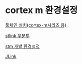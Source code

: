 # cortex m 환경설정

[툴체인 설치(cortex-m시리즈 용)](cortex%20m%20%E1%84%92%E1%85%AA%E1%86%AB%E1%84%80%E1%85%A7%E1%86%BC%E1%84%89%E1%85%A5%E1%86%AF%E1%84%8C%E1%85%A5%E1%86%BC%20ddc1ddd61db4468b9d9f68d32df95394/%E1%84%90%E1%85%AE%E1%86%AF%E1%84%8E%E1%85%A6%E1%84%8B%E1%85%B5%E1%86%AB%20%E1%84%89%E1%85%A5%E1%86%AF%E1%84%8E%E1%85%B5(cortex-m%E1%84%89%E1%85%B5%E1%84%85%E1%85%B5%E1%84%8C%E1%85%B3%20%E1%84%8B%E1%85%AD%E1%86%BC)%2067b7b4a9dce2409593ce4c2a02ed5e80.md)

[stlink 우분투](cortex%20m%20%E1%84%92%E1%85%AA%E1%86%AB%E1%84%80%E1%85%A7%E1%86%BC%E1%84%89%E1%85%A5%E1%86%AF%E1%84%8C%E1%85%A5%E1%86%BC%20ddc1ddd61db4468b9d9f68d32df95394/stlink%20%E1%84%8B%E1%85%AE%E1%84%87%E1%85%AE%E1%86%AB%E1%84%90%E1%85%AE%20006f8303891146e7b49970012427a55c.md)

[stm 개발 환경설정](cortex%20m%20%E1%84%92%E1%85%AA%E1%86%AB%E1%84%80%E1%85%A7%E1%86%BC%E1%84%89%E1%85%A5%E1%86%AF%E1%84%8C%E1%85%A5%E1%86%BC%20ddc1ddd61db4468b9d9f68d32df95394/stm%20%E1%84%80%E1%85%A2%E1%84%87%E1%85%A1%E1%86%AF%20%E1%84%92%E1%85%AA%E1%86%AB%E1%84%80%E1%85%A7%E1%86%BC%E1%84%89%E1%85%A5%E1%86%AF%E1%84%8C%E1%85%A5%E1%86%BC%20d589a14d479440eca6eef280874d7ff3.md)

[JLink](cortex%20m%20%E1%84%92%E1%85%AA%E1%86%AB%E1%84%80%E1%85%A7%E1%86%BC%E1%84%89%E1%85%A5%E1%86%AF%E1%84%8C%E1%85%A5%E1%86%BC%20ddc1ddd61db4468b9d9f68d32df95394/JLink%20eb3ed33f78044f9ba2ca8d54151e8cca.md)